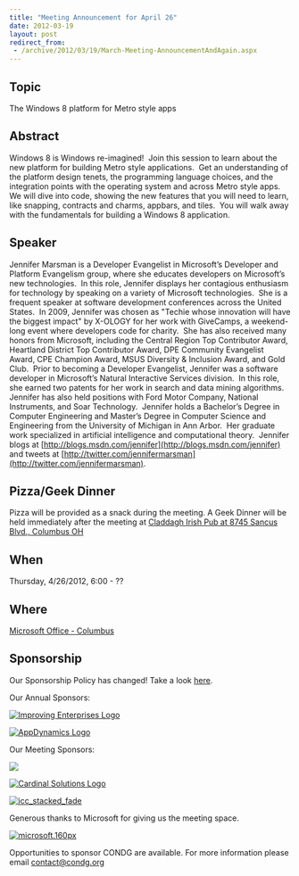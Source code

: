 ```yaml
---
title: "Meeting Announcement for April 26"
date: 2012-03-19
layout: post
redirect_from:
 - /archive/2012/03/19/March-Meeting-AnnouncementAndAgain.aspx
---
```


## Topic

The Windows 8 platform for Metro style apps

## Abstract

Windows 8 is Windows re-imagined!  Join this session to learn about the new platform for building Metro style applications.  Get an understanding of the platform design tenets, the programming language choices, and the integration points with the operating system and across Metro style apps.  We will dive into code, showing the new features that you will need to learn, like snapping, contracts and charms, appbars, and tiles.  You will walk away with the fundamentals for building a Windows 8 application.

## Speaker

Jennifer Marsman is a Developer Evangelist in Microsoft’s Developer and Platform Evangelism group, where she educates developers on Microsoft’s new technologies.  In this role, Jennifer displays her contagious enthusiasm for technology by speaking on a variety of Microsoft technologies.  She is a frequent speaker at software development conferences across the United States.  In 2009, Jennifer was chosen as "Techie whose innovation will have the biggest impact" by X-OLOGY for her work with GiveCamps, a weekend-long event where developers code for charity.  She has also received many honors from Microsoft, including the Central Region Top Contributor Award, Heartland District Top Contributor Award, DPE Community Evangelist Award, CPE Champion Award, MSUS Diversity &amp; Inclusion Award, and Gold Club.  Prior to becoming a Developer Evangelist, Jennifer was a software developer in Microsoft’s Natural Interactive Services division.  In this role, she earned two patents for her work in search and data mining algorithms.  Jennifer has also held positions with Ford Motor Company, National Instruments, and Soar Technology.  Jennifer holds a Bachelor’s Degree in Computer Engineering and Master’s Degree in Computer Science and Engineering from the University of Michigan in Ann Arbor.  Her graduate work specialized in artificial intelligence and computational theory.  Jennifer blogs at [http://blogs.msdn.com/jennifer](http://blogs.msdn.com/jennifer) and tweets at [http://twitter.com/jennifermarsman](http://twitter.com/jennifermarsman).

## Pizza/Geek Dinner

Pizza will be provided as a snack during the meeting. A Geek Dinner will be held immediately after the meeting at [Claddagh Irish Pub at 8745 Sancus Blvd., Columbus OH](http://www.bing.com/local/details.aspx?lid=YN671x11725012&amp;qt=yp&amp;what=claddagh&amp;where=Columbus,+Ohio&amp;s_cid=ansPhBkYp02&amp;mkt=en-us&amp;q=claddagh&amp;FORM=LARE)

## When

Thursday, 4/26/2012, 6:00 - ??

## Where

 [Microsoft Office - Columbus](http://maps.google.com/maps?f=q&amp;hl=en&amp;q=8800+Lyra+Dr.+Columbus,+OH+43240&amp;om=1)

 ## Sponsorship

Our Sponsorship Policy has changed! Take a look [here](http://www.condg.org/documents/Sponsorship%20Policy.pdf).

Our Annual Sponsors:

[![Improving Enterprises Logo](http://condg.org/images/condg_org/Windows-Live-Writer/February-Meeting-Announcement_BD2C/ie-logo_thumb.jpg)](http://www.improvingenterprises.com)

[![AppDynamics Logo](http://www.appdynamics.com/images/logo.png)](http://www.appdynamics.com)

Our Meeting Sponsors:

![](http://www.hmbnet.com/images/HMBLogo_small.jpg)

[![Cardinal Solutions Logo](http://www.cardinalsolutions.com/etc/designs/cardinal/clientlibs/resources/images/logo.png)](http://www.cardinalsolutions.com)

[![icc_stacked_fade](http://condg.org/images/condg_org/Windows-Live-Writer/March-Meeting-Announcement_8E3C/ICC_logo_bw_300dpi_whitespace_thumb.jpg "icc_stacked_fade")](http://condg.org/images/condg_org/Windows-Live-Writer/March-Meeting-Announcement_8E3C/ICC_logo_bw_300dpi_whitespace_2.jpg)

Generous thanks to Microsoft for giving us the meeting space.

[![microsoft.160px](http://condg.org/images/condg_org/WindowsLiveWriter/JuneMeetingAnnouncement_C169/microsoft.160px_thumb_1.png "microsoft.160px")](http://www.microsoft.com)

Opportunities to sponsor CONDG are available. For more information please email [contact@condg.org](mailto:contact@condg.org)
